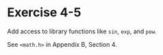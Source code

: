 # Exercise 4-5

Add access to library functions like `sin`, `exp`, and `pow`.

See `<math.h>` in Appendix B, Section 4.
